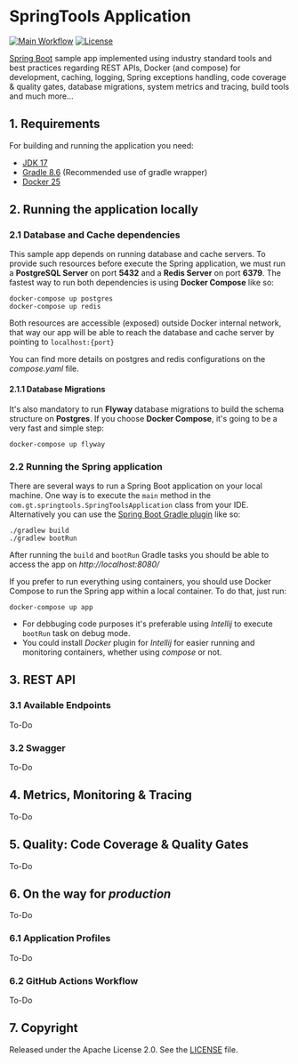 # SpringTools Application

[![Main Workflow](https://github.com/gustavotiengo/spring-boot-tools-and-patterns/actions/workflows/main.yml/badge.svg)](https://github.com/gustavotiengo/springtools/actions/workflows/main.yml)
[![License](http://img.shields.io/:license-apache-blue.svg)](http://www.apache.org/licenses/LICENSE-2.0.html)

[Spring Boot](http://projects.spring.io/spring-boot/) sample app implemented using industry standard tools and best practices regarding REST APIs, 
Docker (and compose) for development, caching, logging, Spring exceptions handling, code coverage & quality gates, 
database migrations, system metrics and tracing, build tools and much more...

## 1. Requirements

For building and running the application you need:

- [JDK 17](https://openjdk.org/projects/jdk/17/)
- [Gradle 8.6](https://gradle.org/) (Recommended use of gradle wrapper)
- [Docker 25](https://docs.docker.com/engine/release-notes/25.0/)

## 2. Running the application locally

### 2.1 Database and Cache dependencies
This sample app depends on running database and cache servers. To provide such resources before execute the Spring 
application, we must run a **PostgreSQL Server** on port **5432** and a **Redis Server** on port **6379**. The fastest way to
run both dependencies is using **Docker Compose** like so:
```shell
docker-compose up postgres
docker-compose up redis
```
Both resources are accessible (exposed) outside Docker internal network, that way our app will be able to reach the 
database and cache server by pointing to `localhost:{port}`

You can find more details on postgres and redis configurations on the
_compose.yaml_ file. 

#### 2.1.1 Database Migrations
It's also mandatory to run **Flyway** database migrations to build the schema structure on **Postgres**. If you choose 
**Docker Compose**, it's going to be a very fast and simple step: 
```shell
docker-compose up flyway
```

### 2.2 Running the Spring application
There are several ways to run a Spring Boot application on your local machine. One way is to execute the `main` method
in the `com.gt.springtools.SpringToolsApplication` class from your IDE. Alternatively you can use the 
[Spring Boot Gradle plugin](https://docs.spring.io/spring-boot/docs/current/reference/html/build-tool-plugins.html#build-tool-plugins.gradle) like so:
```shell
./gradlew build
./gradlew bootRun
```
After running the `build` and `bootRun` Gradle tasks you should be able to access the app on _http://localhost:8080/_

If you prefer to run everything using containers, you should use Docker Compose to run the Spring app within a 
local container. To do that, just run:
```shell
docker-compose up app
```
- For debbuging code purposes it's preferable using _Intellij_ to execute `bootRun` task on debug mode.
- You could install _Docker_ plugin for _Intellij_ for easier running and monitoring containers, whether using _compose_ 
  or not.
## 3. REST API
### 3.1 Available Endpoints
To-Do
### 3.2 Swagger
To-Do
## 4. Metrics, Monitoring & Tracing
To-Do
## 5. Quality: Code Coverage & Quality Gates
To-Do
## 6. On the way for _production_
To-Do
### 6.1 Application Profiles
To-Do
### 6.2 GitHub Actions Workflow
To-Do
## 7. Copyright
Released under the Apache License 2.0. See the [LICENSE](https://github.com/codecentric/springboot-sample-app/blob/master/LICENSE) file.